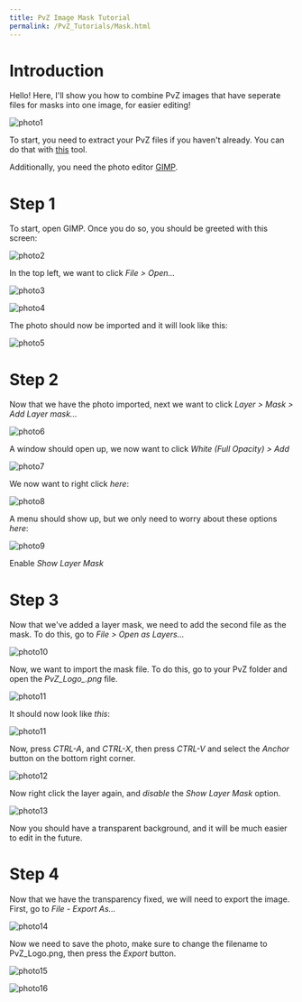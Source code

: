 ```yaml
---
title: PvZ Image Mask Tutorial
permalink: /PvZ_Tutorials/Mask.html
---
```

# Introduction

Hello! Here, I'll show you how to combine PvZ images that have seperate files for masks into one image, for easier editing!

![photo1](https://media.discordapp.net/attachments/1004911792423718983/1085250543829651549/image.png)

To start, you need to extract your PvZ files if you haven't already. You can do that with [this](https://cdn.discordapp.com/attachments/1030904713736110191/1066022952467968110/Plants_vs_Zombies_main.pak_Patcherer.exe) tool.

Additionally, you need the photo editor [GIMP](https://www.gimp.org/).

# Step 1

To start, open GIMP. Once you do so, you should be greeted with this screen:

![photo2](https://media.discordapp.net/attachments/1004911792423718983/1085250965118136452/image.png?width=1090&height=586)

In the top left, we want to click *File > Open...* 

![photo3](https://media.discordapp.net/attachments/1004911792423718983/1085250910999036014/image.png)

![photo4](https://media.discordapp.net/attachments/1004911792423718983/1085251137575329802/image.png?width=615&height=27)

The photo should now be imported and it will look like this:

![photo5](https://media.discordapp.net/attachments/1004911792423718983/1085251472893153351/image.png?width=1090&height=586)

# Step 2

Now that we have the photo imported, next we want to click *Layer > Mask > Add Layer mask...*

![photo6](https://media.discordapp.net/attachments/1004911792423718983/1085251252620894218/image.png)

A window should open up, we now want to click *White (Full Opacity) > Add*

![photo7](https://media.discordapp.net/attachments/1004911792423718983/1085251355356180531/image.png)

We now want to right click *here*:

![photo8](https://media.discordapp.net/attachments/1004911792423718983/1085308110765305877/image.png?width=1091&height=586)

A menu should show up, but we only need to worry about these options *here*:

![photo9](https://media.discordapp.net/attachments/1004911792423718983/1085251615931498506/image.png)

Enable *Show Layer Mask*

# Step 3

Now that we've added a layer mask, we need to add the second file as the mask. To do this, go to *File > Open as Layers...*

![photo10](https://media.discordapp.net/attachments/1004911792423718983/1085251697036771328/image.png)

Now, we want to import the mask file. To do this, go to your PvZ folder and open the *PvZ_Logo_.png* file.

![photo11](https://media.discordapp.net/attachments/1004911792423718983/1085251803098136627/image.png)

It should now look like *this*:

![photo11](https://media.discordapp.net/attachments/1004911792423718983/1085252211426201600/image.png)

Now, press *CTRL-A*, and *CTRL-X*, then press *CTRL-V* and select the *Anchor* button on the bottom right corner.

![photo12](https://media.discordapp.net/attachments/1004911792423718983/1085320142382170154/image.png)

Now right click the layer again, and *disable* the *Show Layer Mask* option.

![photo13](https://media.discordapp.net/attachments/1004911792423718983/1085252425201496124/image.png)

Now you should have a transparent background, and it will be much easier to edit in the future.

# Step 4

Now that we have the transparency fixed, we will need to export the image. First, go to *File - Export As...*

![photo14](https://media.discordapp.net/attachments/1004911792423718983/1085252545653506119/image.png)

Now we need to save the photo, make sure to change the filename to PvZ_Logo.png, then press the *Export* button.

![photo15](https://media.discordapp.net/attachments/1004911792423718983/1085324894700576889/Untitled.png)

![photo16](https://media.discordapp.net/attachments/1004911792423718983/1085252946947756113/image.png)
